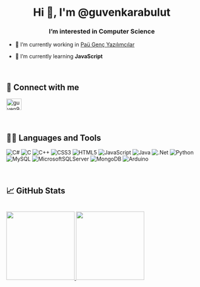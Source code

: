 <h1 align="center">Hi 👋, I'm @guvenkarabulut</h1>
<h3 align="center">I’m interested in Computer Science</h3>

- 🔭 I’m currently working in [Paü Genç Yazılımcılar](https://github.com/GencYazilimcilar)

- 🌱 I’m currently learning **JavaScript**
<br>


## 👋 Connect with me
<p align="left">
<a href="https://instagram.com/guven94372" target="blank"><img align="center" src="https://raw.githubusercontent.com/rahuldkjain/github-profile-readme-generator/master/src/images/icons/Social/instagram.svg" alt="guven94372" height="30" width="40" /></a>
</p>

<br>

## 👩‍💻 Languages and Tools
![C#](https://img.shields.io/badge/c%23-%23239120.svg?style=for-the-badge&logo=c-sharp&logoColor=white)
![C](https://img.shields.io/badge/c-%2300599C.svg?style=for-the-badge&logo=c&logoColor=white)
![C++](https://img.shields.io/badge/c++-%2300599C.svg?style=for-the-badge&logo=c%2B%2B&logoColor=white)
![CSS3](https://img.shields.io/badge/css3-%231572B6.svg?style=for-the-badge&logo=css3&logoColor=white)
![HTML5](https://img.shields.io/badge/html5-%23E34F26.svg?style=for-the-badge&logo=html5&logoColor=white)
![JavaScript](https://img.shields.io/badge/javascript-%23323330.svg?style=for-the-badge&logo=javascript&logoColor=%23F7DF1E)
![Java](https://img.shields.io/badge/java-%23ED8B00.svg?style=for-the-badge&logo=java&logoColor=white)
![.Net](https://img.shields.io/badge/.NET-5C2D91?style=for-the-badge&logo=.net&logoColor=white)
![Python](https://img.shields.io/badge/python-3670A0?style=for-the-badge&logo=python&logoColor=ffdd54)
![MySQL](https://img.shields.io/badge/mysql-%2300f.svg?style=for-the-badge&logo=mysql&logoColor=white)
![MicrosoftSQLServer](https://img.shields.io/badge/Microsoft%20SQL%20Sever-CC2927?style=for-the-badge&logo=microsoft%20sql%20server&logoColor=white)
![MongoDB](https://img.shields.io/badge/MongoDB-%234ea94b.svg?style=for-the-badge&logo=mongodb&logoColor=white)
![Arduino](https://img.shields.io/badge/-Arduino-00979D?style=for-the-badge&logo=Arduino&logoColor=white)

<br>

## &#x1f4c8; GitHub Stats

<br/>

<a href="https://github.com/anuraghazra/github-readme-stats">
 <img height=180px src="https://github-readme-stats.vercel.app/api/top-langs/?username=guvenkarabulut&langs_count=8&layout=compact&theme=dark" />
</a> 
<a href="https://github.com/anuraghazra/github-readme-stats">
 <img height=180px src="https://github-readme-stats.vercel.app/api?username=guvenkarabulut&theme=dark" />
</a> 



